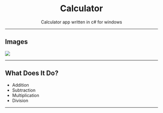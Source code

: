 <h1 align="center">Calculator</h1>
<p align="center">Calculator app written in c# for windows</p>

----

## Images

<img src="https://cdn.discordapp.com/attachments/914807323925569536/922573026250334208/unknown.png">

----

## What Does It Do?

- Addition
- Subtraction
- Multiplication
- Division

----
